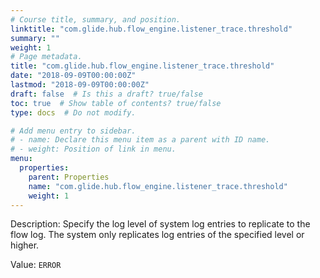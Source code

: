 ```yaml
---
# Course title, summary, and position.
linktitle: "com.glide.hub.flow_engine.listener_trace.threshold"
summary: ""
weight: 1
# Page metadata.
title: "com.glide.hub.flow_engine.listener_trace.threshold"
date: "2018-09-09T00:00:00Z"
lastmod: "2018-09-09T00:00:00Z"
draft: false  # Is this a draft? true/false
toc: true  # Show table of contents? true/false
type: docs  # Do not modify.

# Add menu entry to sidebar.
# - name: Declare this menu item as a parent with ID name.
# - weight: Position of link in menu.
menu:
  properties:
    parent: Properties
    name: "com.glide.hub.flow_engine.listener_trace.threshold"
    weight: 1
---
```


Description: Specify the log level of system log entries to replicate to the flow log. The system only replicates log entries of the specified level or higher.


Value: `ERROR`